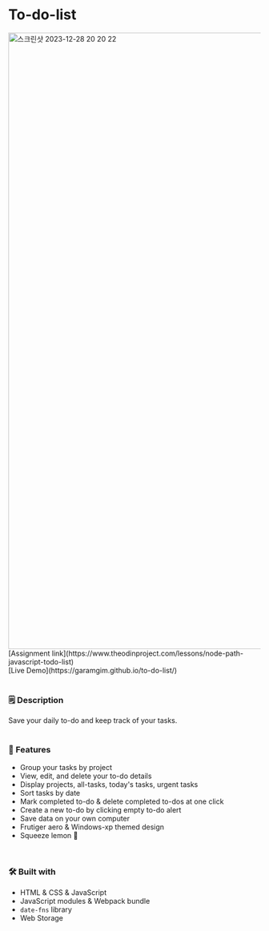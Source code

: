 # To-do-list
<img width="1232" alt="스크린샷 2023-12-28 20 20 22" src="https://github.com/garamgim/to-do-list/assets/126746542/7b456d15-e32f-40d1-beaf-d627402f69e0">
<br>
[Assignment link](https://www.theodinproject.com/lessons/node-path-javascript-todo-list) <br>
[Live Demo](https://garamgim.github.io/to-do-list/) <br>
<br>

### 🗒️ Description
Save your daily to-do and keep track of your tasks.
<br><br>

### 📱 Features
* Group your tasks by project
* View, edit, and delete your to-do details
* Display projects, all-tasks, today's tasks, urgent tasks
* Sort tasks by date
* Mark completed to-do & delete completed to-dos at one click
* Create a new to-do by clicking empty to-do alert
* Save data on your own computer
* Frutiger aero & Windows-xp themed design
* Squeeze lemon &#127819;
<br>

### 🛠️ Built with
* HTML & CSS & JavaScript
* JavaScript modules & Webpack bundle
* `date-fns` library
* Web Storage
